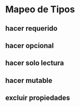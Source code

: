 # Mapeo de Tipos

## hacer requerido

## hacer opcional

## hacer solo lectura

## hacer mutable

## excluir propiedades
